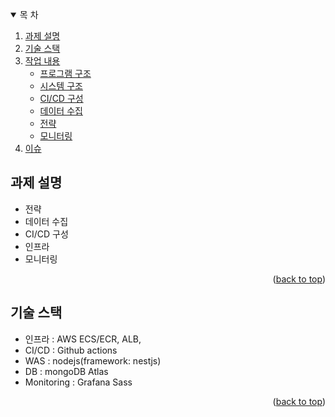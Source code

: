 <a name="readme-top"></a>

<!--  목 차  -->
<details open>
  <summary>목 차</summary>
  <ol>
    <li>
      <a href="#과제-설명">과제 설명</a>
    </li>
    <li>
      <a href="#기술-스택">기술 스택</a>
    </li>
    <li>
      <a href="#작업-내용">작업 내용</a>
      <ul>
        <li><a href="#프로그램-구조">프로그램 구조</a></li>
        <li><a href="#시스템-구조">시스템 구조</a></li>
        <li><a href="#CI/CD-구성">CI/CD 구성</a></li>
        <li><a href="#데이터-수집">데이터 수집</a></li>
        <li><a href="#전략">전략</a></li>
        <li><a href="#모니터링">모니터링</a></li>
      </ul>
    </li>
    <li>
      <a href="#이슈">이슈</a>
    </li>
  </ol>
</details>





<!-- 과제 설명 -->
## 과제 설명
* 전략 
* 데이터 수집
* CI/CD 구성
* 인프라
* 모니터링
<p align="right">(<a href="#readme-top">back to top</a>)</p>

<!-- 기술 스택 -->
## 기술 스택
* 인프라 : AWS ECS/ECR, ALB, 
* CI/CD  : Github actions
* WAS : nodejs(framework: nestjs)
* DB : mongoDB Atlas
* Monitoring : Grafana Sass
<p align="right">(<a href="#readme-top">back to top</a>)</p>
